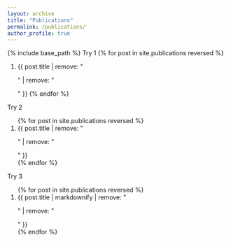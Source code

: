```yaml
---
layout: archive
title: "Publications"
permalink: /publications/
author_profile: true
---
```


{% include base_path %}
Try 1
{% for post in site.publications reversed %}
  1. {{ post.title  | remove: "<p>" | remove: "</p>" }}
{% endfor %}

Try 2
<ol>
{% for post in site.publications reversed %}
  <li>{{ post.title  | remove: "<p>" | remove: "</p>" }}</li>
{% endfor %}
</ol>


Try 3
<ol>
{% for post in site.publications reversed %}
  <li>{{ post.title | markdownify | remove: "<p>" | remove: "</p>" }}</li>
{% endfor %}
</ol>


<!---
# {% for post in site.publications reversed %}
#  {% include archive-single-publication-line.html %}
# {% endfor %}
--->
